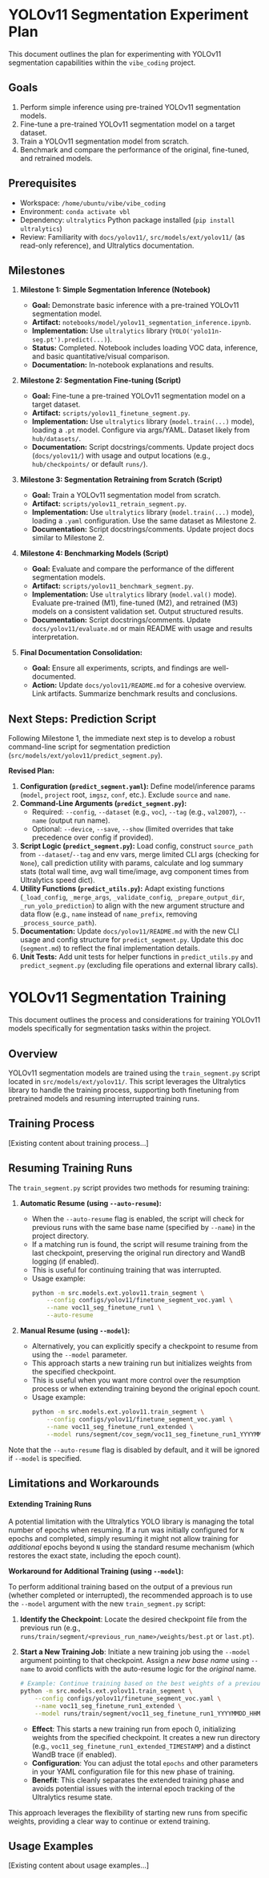# YOLOv11 Segmentation Experiment Plan

This document outlines the plan for experimenting with YOLOv11 segmentation capabilities within the `vibe_coding` project.

## Goals

1.  Perform simple inference using pre-trained YOLOv11 segmentation models.
2.  Fine-tune a pre-trained YOLOv11 segmentation model on a target dataset.
3.  Train a YOLOv11 segmentation model from scratch.
4.  Benchmark and compare the performance of the original, fine-tuned, and retrained models.

## Prerequisites

*   Workspace: `/home/ubuntu/vibe/vibe_coding`
*   Environment: `conda activate vbl`
*   Dependency: `ultralytics` Python package installed (`pip install ultralytics`)
*   Review: Familiarity with `docs/yolov11/`, `src/models/ext/yolov11/` (as read-only reference), and Ultralytics documentation.

## Milestones

1.  **Milestone 1: Simple Segmentation Inference (Notebook)**
    *   **Goal:** Demonstrate basic inference with a pre-trained YOLOv11 segmentation model.
    *   **Artifact:** `notebooks/model/yolov11_segmentation_inference.ipynb`.
    *   **Implementation:** Use `ultralytics` library (`YOLO('yolo11n-seg.pt').predict(...)`).
    *   **Status:** Completed. Notebook includes loading VOC data, inference, and basic quantitative/visual comparison.
    *   **Documentation:** In-notebook explanations and results.

2.  **Milestone 2: Segmentation Fine-tuning (Script)**
    *   **Goal:** Fine-tune a pre-trained YOLOv11 segmentation model on a target dataset.
    *   **Artifact:** `scripts/yolov11_finetune_segment.py`.
    *   **Implementation:** Use `ultralytics` library (`model.train(...)` mode), loading a `.pt` model. Configure via args/YAML. Dataset likely from `hub/datasets/`.
    *   **Documentation:** Script docstrings/comments. Update project docs (`docs/yolov11/`) with usage and output locations (e.g., `hub/checkpoints/` or default `runs/`).

3.  **Milestone 3: Segmentation Retraining from Scratch (Script)**
    *   **Goal:** Train a YOLOv11 segmentation model from scratch.
    *   **Artifact:** `scripts/yolov11_retrain_segment.py`.
    *   **Implementation:** Use `ultralytics` library (`model.train(...)` mode), loading a `.yaml` configuration. Use the same dataset as Milestone 2.
    *   **Documentation:** Script docstrings/comments. Update project docs similar to Milestone 2.

4.  **Milestone 4: Benchmarking Models (Script)**
    *   **Goal:** Evaluate and compare the performance of the different segmentation models.
    *   **Artifact:** `scripts/yolov11_benchmark_segment.py`.
    *   **Implementation:** Use `ultralytics` library (`model.val()` mode). Evaluate pre-trained (M1), fine-tuned (M2), and retrained (M3) models on a consistent validation set. Output structured results.
    *   **Documentation:** Script docstrings/comments. Update `docs/yolov11/evaluate.md` or main README with usage and results interpretation.

5.  **Final Documentation Consolidation:**
    *   **Goal:** Ensure all experiments, scripts, and findings are well-documented.
    *   **Action:** Update `docs/yolov11/README.md` for a cohesive overview. Link artifacts. Summarize benchmark results and conclusions.

## Next Steps: Prediction Script

Following Milestone 1, the immediate next step is to develop a robust command-line script for segmentation prediction (`src/models/ext/yolov11/predict_segment.py`).

**Revised Plan:**
1.  **Configuration (`predict_segment.yaml`):** Define model/inference params (`model`, `project` root, `imgsz`, `conf`, etc.). Exclude `source` and `name`.
2.  **Command-Line Arguments (`predict_segment.py`):**
    *   Required: `--config`, `--dataset` (e.g., `voc`), `--tag` (e.g., `val2007`), `--name` (output run name).
    *   Optional: `--device`, `--save`, `--show` (limited overrides that take precedence over config if provided).
3.  **Script Logic (`predict_segment.py`):** Load config, construct `source_path` from `--dataset`/`--tag` and env vars, merge limited CLI args (checking for `None`), call prediction utility with params, calculate and log summary stats (total wall time, avg wall time/image, avg component times from Ultralytics speed dict).
4.  **Utility Functions (`predict_utils.py`):** Adapt existing functions (`_load_config`, `_merge_args`, `_validate_config`, `_prepare_output_dir`, `_run_yolo_prediction`) to align with the new argument structure and data flow (e.g., `name` instead of `name_prefix`, removing `_process_source_path`).
5.  **Documentation:** Update `docs/yolov11/README.md` with the new CLI usage and config structure for `predict_segment.py`. Update this doc (`segment.md`) to reflect the final implementation details.
6.  **Unit Tests:** Add unit tests for helper functions in `predict_utils.py` and `predict_segment.py` (excluding file operations and external library calls).

# YOLOv11 Segmentation Training

This document outlines the process and considerations for training YOLOv11 models specifically for segmentation tasks within the project.

## Overview

YOLOv11 segmentation models are trained using the `train_segment.py` script located in `src/models/ext/yolov11/`. This script leverages the Ultralytics library to handle the training process, supporting both finetuning from pretrained models and resuming interrupted training runs.

## Training Process

[Existing content about training process...]

## Resuming Training Runs

The `train_segment.py` script provides two methods for resuming training:

1. **Automatic Resume (using `--auto-resume`):**
   - When the `--auto-resume` flag is enabled, the script will check for previous runs with the same base name (specified by `--name`) in the project directory.
   - If a matching run is found, the script will resume training from the last checkpoint, preserving the original run directory and WandB logging (if enabled).
   - This is useful for continuing training that was interrupted.
   - Usage example:
     ```bash
     python -m src.models.ext.yolov11.train_segment \
         --config configs/yolov11/finetune_segment_voc.yaml \
         --name voc11_seg_finetune_run1 \
         --auto-resume
     ```

2. **Manual Resume (using `--model`):**
   - Alternatively, you can explicitly specify a checkpoint to resume from using the `--model` parameter.
   - This approach starts a new training run but initializes weights from the specified checkpoint.
   - This is useful when you want more control over the resumption process or when extending training beyond the original epoch count.
   - Usage example:
     ```bash
     python -m src.models.ext.yolov11.train_segment \
         --config configs/yolov11/finetune_segment_voc.yaml \
         --name voc11_seg_finetune_run1_extended \
         --model runs/segment/cov_segm/voc11_seg_finetune_run1_YYYYMMDD_HHMMSS/weights/best.pt
     ```

Note that the `--auto-resume` flag is disabled by default, and it will be ignored if `--model` is specified.

## Limitations and Workarounds

#### Extending Training Runs

A potential limitation with the Ultralytics YOLO library is managing the total number of epochs when resuming. If a run was initially configured for `N` epochs and completed, simply resuming it might not allow training for *additional* epochs beyond `N` using the standard resume mechanism (which restores the exact state, including the epoch count).

**Workaround for Additional Training (using `--model`):**

To perform additional training based on the output of a previous run (whether completed or interrupted), the recommended approach is to use the `--model` argument with the new `train_segment.py` script:

1.  **Identify the Checkpoint**: Locate the desired checkpoint file from the previous run (e.g., `runs/train/segment/<previous_run_name>/weights/best.pt` or `last.pt`).
2.  **Start a New Training Job**: Initiate a new training job using the `--model` argument pointing to that checkpoint. Assign a *new base name* using `--name` to avoid conflicts with the auto-resume logic for the *original* name.

    ```bash
    # Example: Continue training based on the best weights of a previous run
    python -m src.models.ext.yolov11.train_segment \
        --config configs/yolov11/finetune_segment_voc.yaml \
        --name voc11_seg_finetune_run1_extended \
        --model runs/train/segment/voc11_seg_finetune_run1_YYYYMMDD_HHMMSS/weights/best.pt
    ```

    - **Effect**: This starts a new training run from epoch 0, initializing weights from the specified checkpoint. It creates a new run directory (e.g., `voc11_seg_finetune_run1_extended_TIMESTAMP`) and a distinct WandB trace (if enabled).
    - **Configuration**: You can adjust the total `epochs` and other parameters in your YAML configuration file for this new phase of training.
    - **Benefit**: This cleanly separates the extended training phase and avoids potential issues with the internal epoch tracking of the Ultralytics resume state.

This approach leverages the flexibility of starting new runs from specific weights, providing a clear way to continue or extend training.

## Usage Examples

[Existing content about usage examples...]
